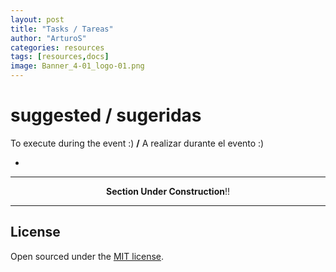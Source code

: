 ```yaml
---
layout: post
title: "Tasks / Tareas"
author: "ArturoS"
categories: resources
tags: [resources,docs]
image: Banner_4-01_logo-01.png
---
```


# suggested / sugeridas
To execute during the event :)
**/**
A realizar durante el evento :)

*

---

<CENTER>

**Section Under Construction**!!

</CENTER>

---

## License

Open sourced under the [MIT license](https://github.com/edithaton/page/LICENSE.md).
